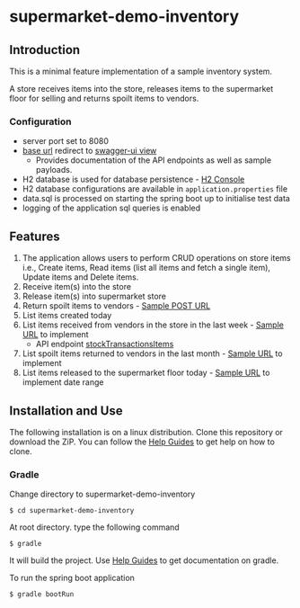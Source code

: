 # supermarket-demo-inventory

## Introduction

This is a minimal feature implementation of a sample inventory system.

A store receives items into
the store, releases items to the supermarket floor for selling and returns spoilt items to vendors.

### Configuration

* server port set to 8080
* [base url](http://localhost:8080) redirect to [swagger-ui view](http://localhost:8080/swagger-ui)
    * Provides documentation of the API endpoints as well as sample payloads.
* H2 database is used for database persistence - [H2 Console](http://localhost:8080/h2-console/)
* H2 database configurations are available in ```application.properties``` file
* data.sql is processed on starting the spring boot up to initialise test data
* logging of the application sql queries is enabled

## Features

1. The application allows users to perform CRUD operations on store items i.e.,
   Create items, Read items (list all items and fetch a single item), Update items and Delete
   items.
2. Receive item(s) into the store 
3. Release item(s) into supermarket store
4. Return spoilt items to vendors - [Sample POST URL](http://localhost:8080/transactions/returns)
5. List items created today
6. List items received from vendors in the store in the last week - [Sample URL](http://localhost:8080/transactions/items?type=receipts&vendor=true&from=2022-11-21&to=2022-11-29) to implement
   * API endpoint [stockTransactionsItems](http://localhost:8080/swagger-ui/index.html#/StockItems/stockTransactionsItems)
7. List spoilt items returned to vendors in the last month - [Sample URL](http://localhost:8080/transactions/items?type=returns&vendor=true&from=2022-10-29&to=2022-11-29) to implement
8. List items released to the supermarket floor today - [Sample URL](http://localhost:8080/transactions/items?type=releases&to=2022-11-29) to implement date range


## Installation and Use

The following installation is on a linux distribution.
Clone this repository or download the ZiP. You can follow the [Help Guides](HELP.md) to get help on how to clone.

### Gradle

Change directory to supermarket-demo-inventory

```$ cd supermarket-demo-inventory```

At root directory. type the following command

```$ gradle```

It will build the project. Use [Help Guides](HELP.md) to get documentation on gradle. 

To run the spring boot application 

```$ gradle bootRun```


